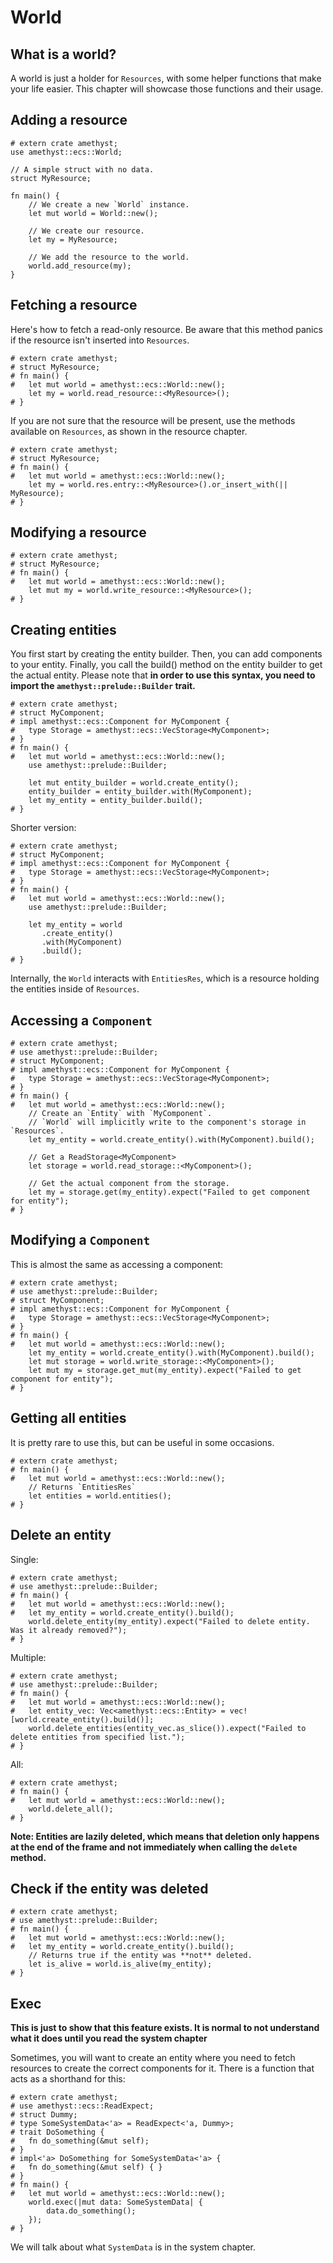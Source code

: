 # World

## What is a world?

A world is just a holder for `Resources`, with some helper functions that make your life easier.
This chapter will showcase those functions and their usage.

## Adding a resource

```rust,edition2018,no_run,noplaypen
# extern crate amethyst;
use amethyst::ecs::World;

// A simple struct with no data.
struct MyResource;

fn main() {
    // We create a new `World` instance.
    let mut world = World::new();
    
    // We create our resource.
    let my = MyResource;
    
    // We add the resource to the world.
    world.add_resource(my);
}
```

## Fetching a resource

Here's how to fetch a read-only resource. Be aware that this method panics if the resource isn't inserted into `Resources`.
```rust,edition2018,no_run,noplaypen
# extern crate amethyst;
# struct MyResource;
# fn main() {
#   let mut world = amethyst::ecs::World::new();
    let my = world.read_resource::<MyResource>();
# }
```

If you are not sure that the resource will be present, use the methods available on `Resources`, as shown in the resource chapter.
```rust,edition2018,no_run,noplaypen
# extern crate amethyst;
# struct MyResource;
# fn main() {
#   let mut world = amethyst::ecs::World::new();
    let my = world.res.entry::<MyResource>().or_insert_with(|| MyResource);
# }
```

## Modifying a resource

```rust,edition2018,no_run,noplaypen
# extern crate amethyst;
# struct MyResource;
# fn main() {
#   let mut world = amethyst::ecs::World::new();
    let mut my = world.write_resource::<MyResource>();
# }
```

## Creating entities

You first start by creating the entity builder.
Then, you can add components to your entity.
Finally, you call the build() method on the entity builder to get the actual entity.
Please note that **in order to use this syntax, you need to import the ``amethyst::prelude::Builder`` trait.**

```rust,edition2018,no_run,noplaypen
# extern crate amethyst;
# struct MyComponent;
# impl amethyst::ecs::Component for MyComponent {
#   type Storage = amethyst::ecs::VecStorage<MyComponent>;
# }
# fn main() {
#   let mut world = amethyst::ecs::World::new();
    use amethyst::prelude::Builder;

    let mut entity_builder = world.create_entity();
    entity_builder = entity_builder.with(MyComponent);
    let my_entity = entity_builder.build();
# }
```

Shorter version:
```rust,edition2018,no_run,noplaypen
# extern crate amethyst;
# struct MyComponent;
# impl amethyst::ecs::Component for MyComponent {
#   type Storage = amethyst::ecs::VecStorage<MyComponent>;
# }
# fn main() {
#   let mut world = amethyst::ecs::World::new();
    use amethyst::prelude::Builder;

    let my_entity = world
       .create_entity()
       .with(MyComponent)
       .build();
# }
```

Internally, the `World` interacts with `EntitiesRes`, which is a resource holding the entities inside of `Resources`.

## Accessing a `Component`

```rust,edition2018,no_run,noplaypen
# extern crate amethyst;
# use amethyst::prelude::Builder;
# struct MyComponent;
# impl amethyst::ecs::Component for MyComponent {
#   type Storage = amethyst::ecs::VecStorage<MyComponent>;
# }
# fn main() {
#   let mut world = amethyst::ecs::World::new();
    // Create an `Entity` with `MyComponent`.
    // `World` will implicitly write to the component's storage in `Resources`.
    let my_entity = world.create_entity().with(MyComponent).build();
    
    // Get a ReadStorage<MyComponent>
    let storage = world.read_storage::<MyComponent>();
    
    // Get the actual component from the storage.
    let my = storage.get(my_entity).expect("Failed to get component for entity");
# }
```

## Modifying a `Component`

This is almost the same as accessing a component:

```rust,edition2018,no_run,noplaypen
# extern crate amethyst;
# use amethyst::prelude::Builder;
# struct MyComponent;
# impl amethyst::ecs::Component for MyComponent {
#   type Storage = amethyst::ecs::VecStorage<MyComponent>;
# }
# fn main() {
#   let mut world = amethyst::ecs::World::new();
    let my_entity = world.create_entity().with(MyComponent).build();
    let mut storage = world.write_storage::<MyComponent>();
    let mut my = storage.get_mut(my_entity).expect("Failed to get component for entity");
# }
```

## Getting all entities

It is pretty rare to use this, but can be useful in some occasions.

```rust,edition2018,no_run,noplaypen
# extern crate amethyst;
# fn main() {
#   let mut world = amethyst::ecs::World::new();
    // Returns `EntitiesRes`
    let entities = world.entities();
# }
```

## Delete an entity

Single:
```rust,edition2018,no_run,noplaypen
# extern crate amethyst;
# use amethyst::prelude::Builder;
# fn main() {
#   let mut world = amethyst::ecs::World::new();
#   let my_entity = world.create_entity().build();
    world.delete_entity(my_entity).expect("Failed to delete entity. Was it already removed?");
# }
```

Multiple:
```rust,edition2018,no_run,noplaypen
# extern crate amethyst;
# use amethyst::prelude::Builder;
# fn main() {
#   let mut world = amethyst::ecs::World::new();
#   let entity_vec: Vec<amethyst::ecs::Entity> = vec![world.create_entity().build()];
    world.delete_entities(entity_vec.as_slice()).expect("Failed to delete entities from specified list.");
# }
```

All:
```rust,edition2018,no_run,noplaypen
# extern crate amethyst;
# fn main() {
#   let mut world = amethyst::ecs::World::new();
    world.delete_all();
# }
```

__Note: Entities are lazily deleted, which means that deletion only happens at the end of the frame and not immediately when calling the `delete` method.__

## Check if the entity was deleted

```rust,edition2018,no_run,noplaypen
# extern crate amethyst;
# use amethyst::prelude::Builder;
# fn main() {
#   let mut world = amethyst::ecs::World::new();
#   let my_entity = world.create_entity().build();
    // Returns true if the entity was **not** deleted.
    let is_alive = world.is_alive(my_entity);
# }
```

## Exec

**This is just to show that this feature exists. It is normal to not understand what it does until you read the system chapter**

Sometimes, you will want to create an entity where you need to fetch resources to create the correct components for it.
There is a function that acts as a shorthand for this:

```rust,edition2018,no_run,noplaypen
# extern crate amethyst;
# use amethyst::ecs::ReadExpect;
# struct Dummy;
# type SomeSystemData<'a> = ReadExpect<'a, Dummy>;
# trait DoSomething {
#   fn do_something(&mut self);
# }
# impl<'a> DoSomething for SomeSystemData<'a> {
#   fn do_something(&mut self) { }
# }
# fn main() {
#   let mut world = amethyst::ecs::World::new();
    world.exec(|mut data: SomeSystemData| {
        data.do_something();
    });
# }
```

We will talk about what `SystemData` is in the system chapter.
